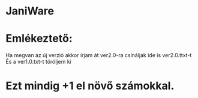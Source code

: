 # JaniWare

# Emlékeztető:


Ha megvan az új verzió akkor írjam át ver2.0-ra
csináljak ide is ver2.0.ttxt-t
És a ver1.0.txt-t töröljem ki

# Ezt mindig +1 el növő számokkal.
